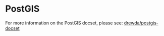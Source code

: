 PostGIS
=======

For more information on the PostGIS docset, please see: [drewda/postgis-docset](https://github.com/drewda/postgis-docset)
